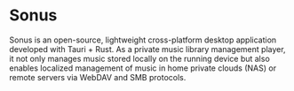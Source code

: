 # Sonus
Sonus is an open-source, lightweight cross-platform desktop application developed with Tauri + Rust. As a private music library management player, it not only manages music stored locally on the running device but also enables localized management of music in home private clouds (NAS) or remote servers via WebDAV and SMB protocols.
